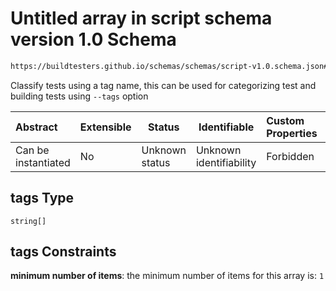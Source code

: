 # Untitled array in script schema version 1.0 Schema

```txt
https://buildtesters.github.io/schemas/schemas/script-v1.0.schema.json#/properties/tags
```

Classify tests using a tag name, this can be used for categorizing test and building tests using `--tags` option


| Abstract            | Extensible | Status         | Identifiable            | Custom Properties | Additional Properties | Access Restrictions | Defined In                                                                         |
| :------------------ | ---------- | -------------- | ----------------------- | :---------------- | --------------------- | ------------------- | ---------------------------------------------------------------------------------- |
| Can be instantiated | No         | Unknown status | Unknown identifiability | Forbidden         | Allowed               | none                | [script-v1.0.schema.json\*](../out/script-v1.0.schema.json "open original schema") |

## tags Type

`string[]`

## tags Constraints

**minimum number of items**: the minimum number of items for this array is: `1`
